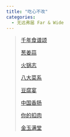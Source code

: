 ```yaml
---
title: "吃心不改"
categories:
  - 无远弗届 Far & Wide
---
```


[>_<]: 我是注释～

> [千年食谱颂](https://music.163.com/#/song?id=359939)
>
> [葱姜蒜](https://music.163.com/#/song?id=482008088)
>
> [火锅志](https://music.163.com/#/song?id=490072904)
>
> [八大菜系](https://music.163.com/#/song?id=472662959)
>
> [豆腐宴](https://music.163.com/#/song?id=475752804)
>
> [中国香肠](https://music.163.com/#/song?id=220477)
>
> [你的扣肉](https://music.163.com/#/song?id=27901423)
>
> [金玉满堂](https://music.163.com/#/song?id=561288870)
>
